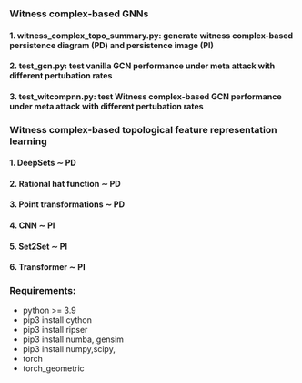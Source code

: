 ### Witness complex-based GNNs

#### 1. witness_complex_topo_summary.py: generate witness complex-based persistence diagram (PD) and persistence image (PI)
#### 2. test_gcn.py: test vanilla GCN performance under meta attack with different pertubation rates
#### 3. test_witcompnn.py: test Witness complex-based GCN performance under meta attack with different pertubation rates

### Witness complex-based topological feature representation learning

#### 1. DeepSets $\sim$ PD

#### 2. Rational hat function $\sim$ PD

#### 3. Point transformations $\sim$ PD

#### 4. CNN $\sim$ PI

#### 5. Set2Set $\sim$ PI

#### 6. Transformer $\sim$ PI

### Requirements:
- python >= 3.9
- pip3 install cython
- pip3 install ripser
- pip3 install numba, gensim
- pip3 install numpy,scipy, 
- torch
- torch_geometric
